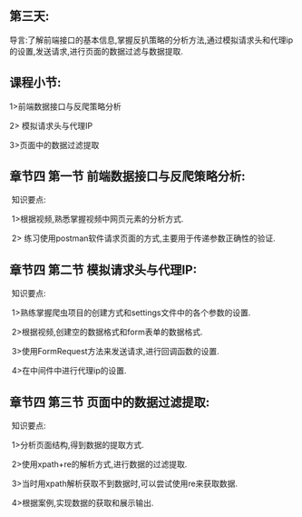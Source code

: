 ## **第三天:** 

导言:了解前端接口的基本信息,掌握反扒策略的分析方法,通过模拟请求头和代理ip的设置,发送请求,进行页面的数据过滤与数据提取.

## **课程小节:**  

1>前端数据接口与反爬策略分析

2> 模拟请求头与代理IP

3>页面中的数据过滤提取

## **章节四 第一节** **前端数据接口与反爬策略分析:**

​    知识要点:

​        1>根据视频,熟悉掌握视频中网页元素的分析方式.

​        2> 练习使用postman软件请求页面的方式,主要用于传递参数正确性的验证.

## **章节四 第二节** **模拟请求头与代理IP:**

​    知识要点:

​        1>熟练掌握爬虫项目的创建方式和settings文件中的各个参数的设置.

​        2>根据视频,创建空的数据格式和form表单的数据格式.

​        3>使用FormRequest方法来发送请求,进行回调函数的设置.

​        4>在中间件中进行代理ip的设置.

## **章节四 第三节** **页面中的数据过滤提取:**	

​    知识要点:

​        1>分析页面结构,得到数据的提取方式.

​        2>使用xpath+re的解析方式,进行数据的过滤提取.

​        3>当时用xpath解析获取不到数据时,可以尝试使用re来获取数据.

​        4>根据案例,实现数据的获取和展示输出.

